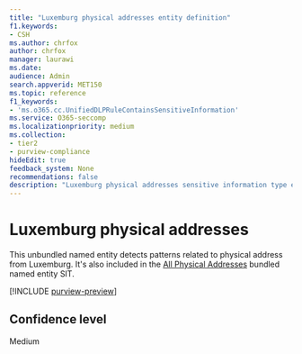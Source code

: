 ```yaml
---
title: "Luxemburg physical addresses entity definition"
f1.keywords:
- CSH
ms.author: chrfox
author: chrfox
manager: laurawi
ms.date:
audience: Admin
search.appverid: MET150
ms.topic: reference
f1_keywords:
- 'ms.o365.cc.UnifiedDLPRuleContainsSensitiveInformation'
ms.service: O365-seccomp
ms.localizationpriority: medium
ms.collection:
- tier2
- purview-compliance
hideEdit: true
feedback_system: None
recommendations: false
description: "Luxemburg physical addresses sensitive information type entity definition."
---
```


# Luxemburg physical addresses

This unbundled named entity detects patterns related to physical address from Luxemburg. It's also included in the [All Physical Addresses](sit-defn-all-physical-addresses.md) bundled named entity SIT.

[!INCLUDE [purview-preview](../includes/purview-preview.md)]

## Confidence level

Medium

